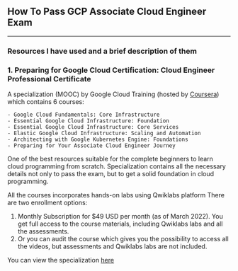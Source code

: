 ## How To Pass GCP Associate Cloud Engineer Exam

***

### Resources I have used and a brief description of them

### 1. Preparing for Google Cloud Certification: Cloud Engineer Professional Certificate

A specialization (MOOC) by Google Cloud Training (hosted by [Coursera](https://www.coursera.org/)) which contains 6
courses:

    - Google Cloud Fundamentals: Core Infrastructure
    - Essential Google Cloud Infrastructure: Foundation
    - Essential Google Cloud Infrastructure: Core Services
    - Elastic Google Cloud Infrastructure: Scaling and Automation
    - Architecting with Google Kubernetes Engine: Foundations
    - Preparing for Your Associate Cloud Engineer Journey

One of the best resources suitable for the complete beginners to learn cloud programming from scratch. Specialization
contains all the necessary details not only to pass the exam, but to get a solid foundation in cloud programming.

All the courses incorporates hands-on labs using Qwiklabs platform There are two enrollment options:

1. Monthly Subscription for $49 USD per month (as of March 2022). You get full access to the course materials,
   including Qwiklabs labs and all the assessments.
2. Or you can audit the course which gives you the possibility to access all the videos, but assessments and Qwiklabs labs
   are not included.

You can view the specialization [here](https://www.coursera.org/professional-certificates/cloud-engineering-gcp/)
